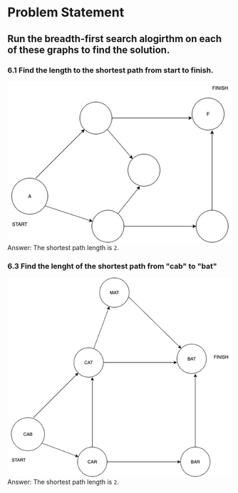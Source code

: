 # Problem Statement

## Run the breadth-first search alogirthm on each of these graphs to find the solution.

### 6.1 Find the length to the shortest path from start to finish.
![6.1 Graph](../assets/6.1_graph.png)
Answer:
The shortest path length is ``2``.

### 6.3 Find the lenght of the shortest path from "cab" to "bat"
![6.2 Graph](../assets/6.2_graph.png)
Answer:
The shortest path length is ``2``.